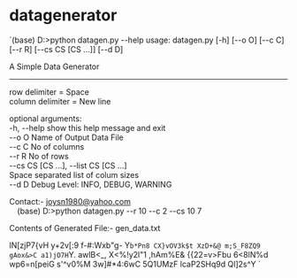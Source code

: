 # datagenerator

`(base) D:\>python datagen.py --help
usage: datagen.py [-h] [--o O] [--c C] [--r R] [--cs CS [CS ...]] [--d D]  
  
A Simple Data Generator  
***********************  
row delimiter = Space  
column delimiter = New line  
  
optional arguments:  
  -h, --help            show this help message and exit  
  --o O                 Name of Output Data File  
  --c C                 No of columns  
  --r R                 No of rows  
  --cs CS [CS ...], --list CS [CS ...]  
                        Space separated list of colum sizes  
  --d D                 Debug Level: INFO, DEBUG, WARNING  
  
Contact:- joysn1980@yahoo.com  
` 
`(base) D:>python datagen.py --r 10 --c 2 --cs 10 7  
  
Contents of Generated File:- gen_data.txt  

lN[zjP7{vH y+2v[:9
f-#:Wxb"g- Y`b*Pn8
CX}vOV3k$t XzD+&@
m;S_F8ZQ9 gAox&>C
a1)jO7H`Y. awlB<_,
X<%!y2l\"1 ,hAm%E&
{{22=v>Fbu 6<8lN%d
wp6=n[peiG s'^v0%M
3w]#*4:6wC 5Q1UMzF
lcaP2SHq9d Ql]2s^Y
`
